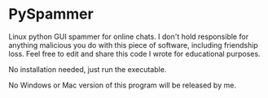 # PySpammer

Linux python GUI spammer for online chats. I don't hold responsible for anything malicious you do with this piece of software, including friendship loss.
Feel free to edit and share this code I wrote for educational purposes.

No installation needed, just run the executable.

No Windows or Mac version of this program will be released by me.
